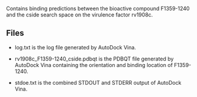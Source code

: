 Contains binding predictions between the bioactive compound F1359-1240 and the cside search space on the virulence factor rv1908c.

## Files

- log.txt is the log file generated by AutoDock Vina.

- rv1908c_F1359-1240_cside.pdbqt is the PDBQT file generated by AutoDock Vina containing the orientation and binding location of F1359-1240.

- stdoe.txt is the combined STDOUT and STDERR output of AutoDock Vina.

